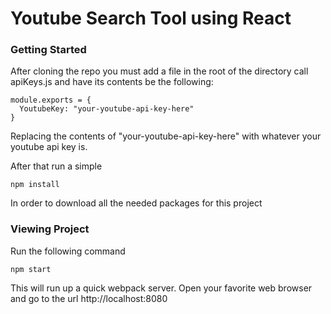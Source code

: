 # Youtube Search Tool using React

### Getting Started

After cloning the repo you must add a file in the root of the directory call apiKeys.js and have its contents be the following:
```
module.exports = {
  YoutubeKey: "your-youtube-api-key-here"
}
```
Replacing the contents of "your-youtube-api-key-here" with whatever your youtube api key is.

After that run a simple
```
npm install
```
In order to download all the needed packages for this project


### Viewing Project

Run the following command
```
npm start
```

This will run up a quick webpack server.
Open your favorite web browser and go to the url http://localhost:8080
